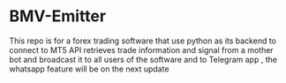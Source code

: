# BMV-Emitter
This repo is for a forex trading software that use python as its backend to connect to MT5 API retrieves trade information and signal from a mother bot and broadcast it to all users of the software
and to Telegram app , the whatsapp feature will be on the next update 
